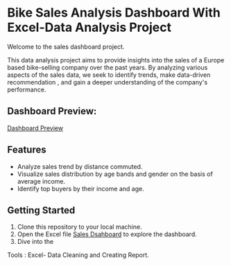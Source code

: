 # Bike Sales Analysis Dashboard With Excel-Data Analysis Project

Welcome to the sales dashboard project.

This data analysis project aims to provide insights into the sales of a Europe based bike-selling company over the past years. By analyzing various aspects of the sales data, we seek to identify trends,
make data-driven recommendation , and gain a deeper understanding of the company's performance.

## Dashboard Preview:
[Dashboard Preview](https://github.com/Sakshi-Rani-21/Bike-sales-dashboard-Excel/blob/4bc62edd0e979c603ff5c347ec15e0b51749a9bb/Bike%20Sales%20Dashboard-Excel.png)

## Features
- Analyze sales trend by distance commuted.
- Visualize sales distribution by age bands and gender on the basis of average income.
- Identify top buyers by their income and age.

## Getting Started
1. Clone this repository to your local machine.
2. Open the Excel file [Sales Dsahboard](https://github.com/Sakshi-Rani-21/Bike-sales-dashboard-Excel/blob/161847a81f307ef5ba56086c0f48c62da048d758/Bike%20sales%20project.xlsx) to explore the dashboard.
3. Dive into the 
  
Tools : Excel- Data Cleaning and Creating Report.
